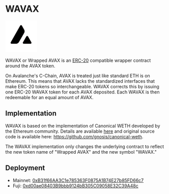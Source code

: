 # WAVAX
<img src="imgs/logo.png" width="100">

WAVAX or Wrapped AVAX is an [ERC-20](https://github.com/ethereum/EIPs/blob/master/EIPS/eip-20.md) compatible wrapper contract around the AVAX token.

On Avalanche's C-Chain, AVAX is treated just like standard ETH is on Ethereum. This means that AVAX lacks the standardized interfaces that make ERC-20 tokens so interchangeable. WAVAX corrects this by issuing one ERC-20 WAVAX token for each AVAX deposited. Each WAVAX is then redeemable for an equal amount of AVAX.

## Implementation
WAVAX is based on the implementation of Canonical WETH developed by the Ethereum community. Details are available [here](https://blog.0xproject.com/canonical-weth-a9aa7d0279dd) and original source code is available here: https://github.com/gnosis/canonical-weth.

The WAVAX implementation only changes the underlying contract to reflect the new token name of "Wrapped AVAX" and the new symbol "WAVAX."

## Deployment
- Mainnet: [0xB31f66AA3C1e785363F0875A1B74E27b85FD66c7](https://cchain.explorer.avax.network/address/0xB31f66AA3C1e785363F0875A1B74E27b85FD66c7/transactions)
- Fuji: [0xd00ae08403B9bbb9124bB305C09058E32C39A48c](https://cchain.explorer.avax-test.network/address/0xd00ae08403B9bbb9124bB305C09058E32C39A48c/transactions)
